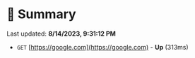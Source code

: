 # 📖 Summary
Last updated: **8/14/2023, 9:31:12 PM**

- `GET` [https://google.com](https://google.com) - **Up** (313ms)
